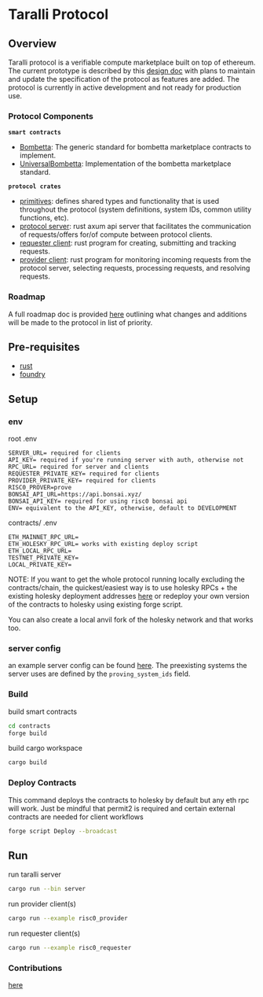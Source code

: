 # Taralli Protocol

## Overview

Taralli protocol is a verifiable compute marketplace built on top of ethereum. The current prototype is described by this [design doc](./docs/taralli-design.md) with plans to maintain and update the specification of the protocol as features are added. The protocol is currently in active development and not ready for production use.

### Protocol Components

**`smart contracts`**

- [Bombetta](./contracts/src/Bombetta.sol): The generic standard for bombetta marketplace contracts to implement.
- [UniversalBombetta](./contracts/src/UniversalBombetta.sol): Implementation of the bombetta marketplace standard.

**`protocol crates`**

- [primitives](./crates/taralli-primitives/): defines shared types and functionality that is used throughout the protocol (system definitions, system IDs, common utility functions, etc).
- [protocol server](./crates/taralli-server/): rust axum api server that facilitates the communication of requests/offers for/of compute between protocol clients.
- [requester client](./crates/taralli-requester/): rust program for creating, submitting and tracking requests.
- [provider client](./crates/taralli-provider/): rust program for monitoring incoming requests from the protocol server, selecting requests, processing requests, and resolving requests.

### Roadmap

A full roadmap doc is provided [here](./docs/roadmap.md) outlining what changes and additions will be made to the protocol in list of priority.

## Pre-requisites

- [rust](https://www.rust-lang.org/tools/install)
- [foundry](https://book.getfoundry.sh/getting-started/installation)

## Setup

### env

root .env
```
SERVER_URL= required for clients
API_KEY= required if you're running server with auth, otherwise not
RPC_URL= required for server and clients
REQUESTER_PRIVATE_KEY= required for clients
PROVIDER_PRIVATE_KEY= required for clients
RISC0_PROVER=prove
BONSAI_API_URL=https://api.bonsai.xyz/
BONSAI_API_KEY= required for using risc0 bonsai api
ENV= equivalent to the API_KEY, otherwise, default to DEVELOPMENT
```
contracts/ .env
```
ETH_MAINNET_RPC_URL=
ETH_HOLESKY_RPC_URL= works with existing deploy script
ETH_LOCAL_RPC_URL=
TESTNET_PRIVATE_KEY=
LOCAL_PRIVATE_KEY=
```

NOTE: 
If you want to get the whole protocol running locally excluding the contracts/chain, the quickest/easiest way is to use holesky RPCs + the existing holesky deployment addresses [here](./contracts/deployments.json) or redeploy your own version of the contracts to holesky using existing forge script.

You can also create a local anvil fork of the holesky network and that works too.

### server config

an example server config can be found [here](./example_server_config.json). The preexisting systems the server uses are defined by the `proving_system_ids` field.

### Build

build smart contracts
```bash
cd contracts
forge build
```

build cargo workspace
```bash
cargo build
 ```

### Deploy Contracts
This command deploys the contracts to holesky by default but any eth rpc will work. Just be mindful that permit2 is required and certain external contracts are needed for client workflows
```bash
forge script Deploy --broadcast
```

## Run

run taralli server
```bash
cargo run --bin server
```

run provider client(s)
```bash
cargo run --example risc0_provider
```

run requester client(s)
```bash
cargo run --example risc0_requester
```

### Contributions

[here](./docs/CONTRIBUTING.md)

